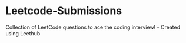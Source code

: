 # Leetcode-Submissions
Collection of LeetCode questions to ace the coding interview! - Created using Leethub
